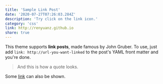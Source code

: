 ```yaml
---
title: 'Sample Link Post'
date: '2020-07-27T07:26:03.284Z'
description: 'Try click on the link icon.'
category: 'css'
link: http://renyuanz.github.io
share: true
---
```


This theme supports **link posts**, made famous by John Gruber. To use, just add `link: http://url-you-want-linked` to the post's YAML front matter and you're done.

> And this is how a quote looks.

Some [link](http://renyuanz.github.io) can also be shown.
